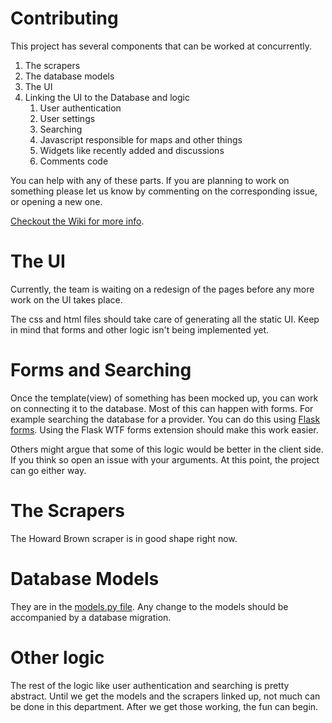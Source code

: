 Contributing
===

This project has several components that can be worked at concurrently.

1. The scrapers
2. The database models
3. The UI
4. Linking the UI to the Database and logic
	1. User authentication
	2. User settings
	3. Searching
	4. Javascript responsible for maps and other things
	5. Widgets like recently added and discussions
	6. Comments code

You can help with any of these parts. If you are planning to work on something please let us know by commenting on
the corresponding issue, or opening a new one.

[Checkout the Wiki for more info](https://github.com/radremedy/radremedy/wiki).

The UI
===

Currently, the team is waiting on a redesign of the pages before any more work on the UI takes place. 

The css and html files should take care of generating all the static UI. Keep in mind that forms and other logic
isn't being implemented yet.

Forms and Searching
===

Once the template(view) of something has been mocked up, you can work on connecting it to the database. Most of this
can happen with forms. For example searching the database for a provider. You can do this using
[Flask forms](http://flask.pocoo.org/docs/patterns/wtforms/). Using the Flask WTF forms extension should make this work
easier.

Others might argue that some of this logic would be better in the client side. If you think so open an issue with your
arguments. At this point, the project can go either way.

The Scrapers
===

The Howard Brown scraper is in good shape right now.

Database Models
===

They are in the [models.py file](https://github.com/radremedy/radremedy/blob/master/remedy/rad/models.py).
Any change to the models should be accompanied by a database migration.

Other logic
===

The rest of the logic like user authentication and searching is pretty abstract.
Until we get the models and the scrapers linked up, not much can be done in this department.
After we get those working, the fun can begin.

